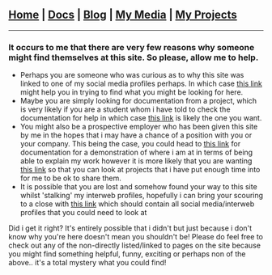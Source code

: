## [Home](http://lib-nexus.github.io/site) | [Docs](https://lib-nexus.github.io/site/docs) | [Blog](https://www.youtube.com/watch?v=dQw4w9WgXcQ) | [My Media](https://lib-nexus.github.io/my/media) | [My Projects](https://lib-nexus.github.io/my/projects)

***

### It occurs to me that there are very few reasons why someone might find themselves at this site. So please, allow me to help.

- Perhaps you are someone who was curious as to why this site was linked to one of my social media profiles perhaps. In which case [this link](https://www.youtube.com/watch?v=dQw4w9WgXcQ) might help you in trying to find what you might be looking for here.
- Maybe you are simply looking for documentation from a project, which is very likely if you are a student whom i have told to check the documentation for help in which case [this link](https://lib-nexus.github.io/site/docs/) is likely the one you want.
- You might also be a prospective employer who has been given this site by me in the hopes that i may have a chance of a position with you or your company. This being the case, you could head to [this link](https://lib-nexus.github.io/site/docs/) for documentation for a demonstration of where i am at in terms of being able to explain my work however it is more likely that you are wanting [this link](https://lib-nexus.github.io/site/my/projects/) so that you can look at projects that i have put enough time into for me to be ok to share them.
- It is possible that you are lost and somehow found your way to this site whilst 'stalking' my interweb profiles, hopefully i can bring your scouring to a close with [this link](https://lib-nexus.github.io/site/my/media/) which should contain all social media/interweb profiles that you could need to look at

Did i get it right? It's entirely possible that i didn't but just because i don't know why you're here doesn't mean you shouldn't be! Please do feel free to check out any of the non-directly listed/linked to pages on the site because you might find something helpful, funny, exciting or perhaps non of the above.. it's a total mystery what you could find!
